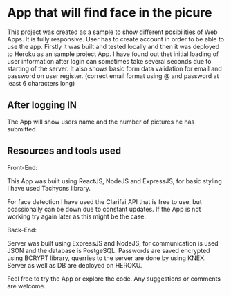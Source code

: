 # App that will find face in the picure

This project was created as a sample to show different posibilities of Web Apps. It is fully responsive.
User has to create account in order to be able to use the app. 
Firstly it was built and tested locally and then it was deployed to Heroku as an sample project App.
I have found out thet initial loading of user information after login can sometimes take several seconds due to starting of the server.
It also shows basic form data validation for email and password on user register. (correct email format using @ and password at least 6 characters long)


## After logging IN

The App will show users name and the number of pictures he has submitted.

## Resources and tools used

Front-End:

This App was built using ReactJS, NodeJS and ExpressJS, for basic styling I have used Tachyons library.

For face detection I have used the Clarifai API that is free to use, but ocassionally can be down due to constant updates. If the App is not working try again later as this might be the case. 

Back-End:

Server was built using ExpressJS and NodeJS, for communication is used JSON and the database is PostgeSQL.
Passwords are saved encrypted using BCRYPT library, querries to the server are done by using KNEX.
Server as well as DB are deployed on HEROKU.

Feel free to try the App or explore the code. Any suggestions or comments are welcome. 
